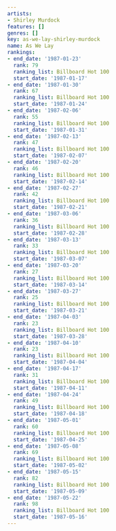```yaml
---
artists:
- Shirley Murdock
features: []
genres: []
key: as-we-lay-shirley-murdock
name: As We Lay
rankings:
- end_date: '1987-01-23'
  rank: 79
  ranking_list: Billboard Hot 100
  start_date: '1987-01-17'
- end_date: '1987-01-30'
  rank: 67
  ranking_list: Billboard Hot 100
  start_date: '1987-01-24'
- end_date: '1987-02-06'
  rank: 55
  ranking_list: Billboard Hot 100
  start_date: '1987-01-31'
- end_date: '1987-02-13'
  rank: 47
  ranking_list: Billboard Hot 100
  start_date: '1987-02-07'
- end_date: '1987-02-20'
  rank: 46
  ranking_list: Billboard Hot 100
  start_date: '1987-02-14'
- end_date: '1987-02-27'
  rank: 42
  ranking_list: Billboard Hot 100
  start_date: '1987-02-21'
- end_date: '1987-03-06'
  rank: 36
  ranking_list: Billboard Hot 100
  start_date: '1987-02-28'
- end_date: '1987-03-13'
  rank: 33
  ranking_list: Billboard Hot 100
  start_date: '1987-03-07'
- end_date: '1987-03-20'
  rank: 27
  ranking_list: Billboard Hot 100
  start_date: '1987-03-14'
- end_date: '1987-03-27'
  rank: 25
  ranking_list: Billboard Hot 100
  start_date: '1987-03-21'
- end_date: '1987-04-03'
  rank: 23
  ranking_list: Billboard Hot 100
  start_date: '1987-03-28'
- end_date: '1987-04-10'
  rank: 23
  ranking_list: Billboard Hot 100
  start_date: '1987-04-04'
- end_date: '1987-04-17'
  rank: 31
  ranking_list: Billboard Hot 100
  start_date: '1987-04-11'
- end_date: '1987-04-24'
  rank: 49
  ranking_list: Billboard Hot 100
  start_date: '1987-04-18'
- end_date: '1987-05-01'
  rank: 60
  ranking_list: Billboard Hot 100
  start_date: '1987-04-25'
- end_date: '1987-05-08'
  rank: 69
  ranking_list: Billboard Hot 100
  start_date: '1987-05-02'
- end_date: '1987-05-15'
  rank: 82
  ranking_list: Billboard Hot 100
  start_date: '1987-05-09'
- end_date: '1987-05-22'
  rank: 98
  ranking_list: Billboard Hot 100
  start_date: '1987-05-16'
---
```


